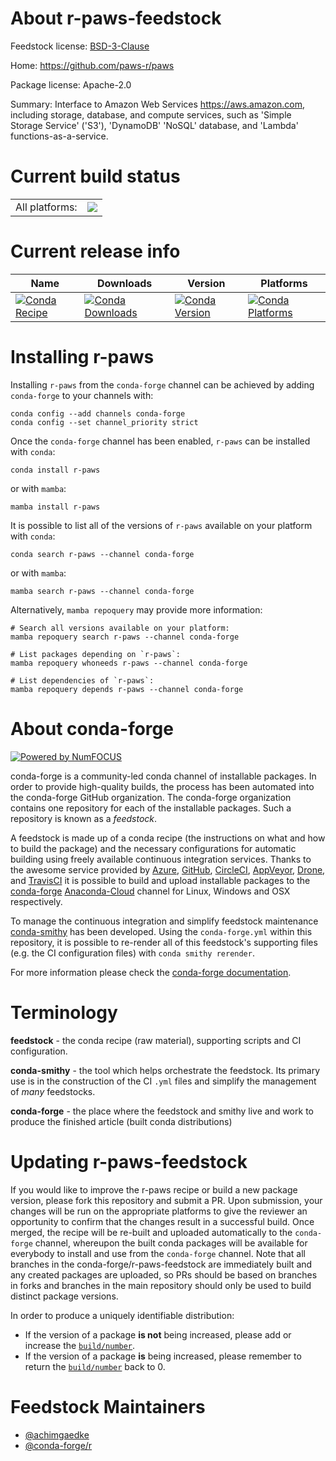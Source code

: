 About r-paws-feedstock
======================

Feedstock license: [BSD-3-Clause](https://github.com/conda-forge/r-paws-feedstock/blob/main/LICENSE.txt)

Home: https://github.com/paws-r/paws

Package license: Apache-2.0

Summary: Interface to Amazon Web Services <https://aws.amazon.com>, including storage, database, and compute services, such as 'Simple Storage Service' ('S3'), 'DynamoDB' 'NoSQL' database, and 'Lambda' functions-as-a-service.

Current build status
====================


<table><tr><td>All platforms:</td>
    <td>
      <a href="https://dev.azure.com/conda-forge/feedstock-builds/_build/latest?definitionId=14246&branchName=main">
        <img src="https://dev.azure.com/conda-forge/feedstock-builds/_apis/build/status/r-paws-feedstock?branchName=main">
      </a>
    </td>
  </tr>
</table>

Current release info
====================

| Name | Downloads | Version | Platforms |
| --- | --- | --- | --- |
| [![Conda Recipe](https://img.shields.io/badge/recipe-r--paws-green.svg)](https://anaconda.org/conda-forge/r-paws) | [![Conda Downloads](https://img.shields.io/conda/dn/conda-forge/r-paws.svg)](https://anaconda.org/conda-forge/r-paws) | [![Conda Version](https://img.shields.io/conda/vn/conda-forge/r-paws.svg)](https://anaconda.org/conda-forge/r-paws) | [![Conda Platforms](https://img.shields.io/conda/pn/conda-forge/r-paws.svg)](https://anaconda.org/conda-forge/r-paws) |

Installing r-paws
=================

Installing `r-paws` from the `conda-forge` channel can be achieved by adding `conda-forge` to your channels with:

```
conda config --add channels conda-forge
conda config --set channel_priority strict
```

Once the `conda-forge` channel has been enabled, `r-paws` can be installed with `conda`:

```
conda install r-paws
```

or with `mamba`:

```
mamba install r-paws
```

It is possible to list all of the versions of `r-paws` available on your platform with `conda`:

```
conda search r-paws --channel conda-forge
```

or with `mamba`:

```
mamba search r-paws --channel conda-forge
```

Alternatively, `mamba repoquery` may provide more information:

```
# Search all versions available on your platform:
mamba repoquery search r-paws --channel conda-forge

# List packages depending on `r-paws`:
mamba repoquery whoneeds r-paws --channel conda-forge

# List dependencies of `r-paws`:
mamba repoquery depends r-paws --channel conda-forge
```


About conda-forge
=================

[![Powered by
NumFOCUS](https://img.shields.io/badge/powered%20by-NumFOCUS-orange.svg?style=flat&colorA=E1523D&colorB=007D8A)](https://numfocus.org)

conda-forge is a community-led conda channel of installable packages.
In order to provide high-quality builds, the process has been automated into the
conda-forge GitHub organization. The conda-forge organization contains one repository
for each of the installable packages. Such a repository is known as a *feedstock*.

A feedstock is made up of a conda recipe (the instructions on what and how to build
the package) and the necessary configurations for automatic building using freely
available continuous integration services. Thanks to the awesome service provided by
[Azure](https://azure.microsoft.com/en-us/services/devops/), [GitHub](https://github.com/),
[CircleCI](https://circleci.com/), [AppVeyor](https://www.appveyor.com/),
[Drone](https://cloud.drone.io/welcome), and [TravisCI](https://travis-ci.com/)
it is possible to build and upload installable packages to the
[conda-forge](https://anaconda.org/conda-forge) [Anaconda-Cloud](https://anaconda.org/)
channel for Linux, Windows and OSX respectively.

To manage the continuous integration and simplify feedstock maintenance
[conda-smithy](https://github.com/conda-forge/conda-smithy) has been developed.
Using the ``conda-forge.yml`` within this repository, it is possible to re-render all of
this feedstock's supporting files (e.g. the CI configuration files) with ``conda smithy rerender``.

For more information please check the [conda-forge documentation](https://conda-forge.org/docs/).

Terminology
===========

**feedstock** - the conda recipe (raw material), supporting scripts and CI configuration.

**conda-smithy** - the tool which helps orchestrate the feedstock.
                   Its primary use is in the construction of the CI ``.yml`` files
                   and simplify the management of *many* feedstocks.

**conda-forge** - the place where the feedstock and smithy live and work to
                  produce the finished article (built conda distributions)


Updating r-paws-feedstock
=========================

If you would like to improve the r-paws recipe or build a new
package version, please fork this repository and submit a PR. Upon submission,
your changes will be run on the appropriate platforms to give the reviewer an
opportunity to confirm that the changes result in a successful build. Once
merged, the recipe will be re-built and uploaded automatically to the
`conda-forge` channel, whereupon the built conda packages will be available for
everybody to install and use from the `conda-forge` channel.
Note that all branches in the conda-forge/r-paws-feedstock are
immediately built and any created packages are uploaded, so PRs should be based
on branches in forks and branches in the main repository should only be used to
build distinct package versions.

In order to produce a uniquely identifiable distribution:
 * If the version of a package **is not** being increased, please add or increase
   the [``build/number``](https://docs.conda.io/projects/conda-build/en/latest/resources/define-metadata.html#build-number-and-string).
 * If the version of a package **is** being increased, please remember to return
   the [``build/number``](https://docs.conda.io/projects/conda-build/en/latest/resources/define-metadata.html#build-number-and-string)
   back to 0.

Feedstock Maintainers
=====================

* [@achimgaedke](https://github.com/achimgaedke/)
* [@conda-forge/r](https://github.com/conda-forge/r/)

